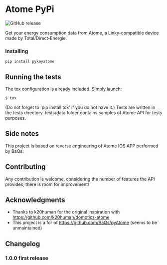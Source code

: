 # Atome PyPi
![GitHub release](https://img.shields.io/github/release/jugla/pyKeyAtome)

Get your energy consumption data from Atome, a Linky-compatible device made by Total/Direct-Energie.

### Installing

```
pip install pykeyatome
```


## Running the tests
The tox configuration is already included.
Simply launch:
```
$ tox
```

(Do not forget to 'pip install tox' if you do not have it.)
Tests are written in the tests directory.
tests/data folder contains samples of Atome API for tests purposes.


## Side notes

This project is based on reverse engineering of Atome IOS APP performed by BaQs.


## Contributing

Any contribution is welcome, considering the number of features the API provides, there is room for improvement!

## Acknowledgments

* Thanks to k20human for the original inspiration with https://github.com/k20human/domoticz-atome
* This project is a for of https://github.com/BaQs/pyAtome (seems to be unmaintained)

## Changelog

### 1.0.0 first release
